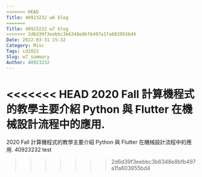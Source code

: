 ```yaml
---
<<<<<<< HEAD
Title: 40923232 w6 blog
=======
Title: 40923232 w7 blog
>>>>>>> 2d6d39f3eebbc3b6348e8bfb497a1fa603955bd4
Date: 2022-03-31 15:32
Category: Misc
Tags: cd2022
Slug: w7_summary
Author: 40923232
---
```


<<<<<<< HEAD
2020 Fall 計算機程式的教學主要介紹 Python 與 Flutter 在機械設計流程中的應用.
=======
2020 Fall 計算機程式的教學主要介紹 Python 與 Flutter 在機械設計流程中的應用.
40923232
test
>>>>>>> 2d6d39f3eebbc3b6348e8bfb497a1fa603955bd4
